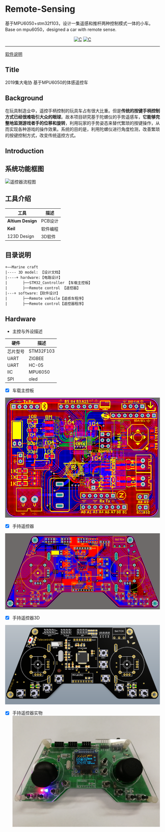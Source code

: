 # Remote-Sensing
基于MPU6050+stm32f103，设计一集遥感和推杆两种控制模式一体的小车。Base on mpu6050，designed a car with remote sense.

<p align="center">
  <a href="https://img.shields.io/badge/language-C-brigreen.svg?style=flat-square"><img src="https://img.shields.io/badge/language-C-brigreen.svg?style=flat-square" alt="C"></a>
  <a href="https://img.shields.io/endpoint?label=remoted&logo=mpu6050"><img src="https://img.shields.io/endpoint?label=remoted&logo=mpu6050" alt="C"></a>
</p>

****
[软件说明](https://github.com/Hyf338/Remote-Sensing/tree/master/hardware)


## Title
2019集大电协 基于MPU6050的体感遥控车

## Background
在玩具制造业中，遥控手柄控制的玩具车占有很大比重。但是**传统的按键手柄控制方式已经很难吸引大众的眼球**。故本项目研究基于陀螺仪的手势遥感车，**它能够完整地监测游戏者手的位移和旋转**，利用玩家的手势姿态来替代繁琐的按键操作，从而实现各种游戏的操作效果。系统的目的是，利用陀螺仪进行角度检测，改善繁琐的按键控制方式，改变传统遥控方式。

## Introduction

## 系统功能框图
![遥控器流程图]("\Docs\Flow_chart\遥感车系统功能框图.jpg")
## 工具介绍

工具     | 描述
-------- | -----
**Altium Design**|PCB设计
**Keil**|软件编程
123D Design|3D软件

## 目录说明
````
+——Marine craft
|---- 3D model: 【设计文档】
|----+ hardware:【电路设计】  
|       ├──STM32_Controller 【车载主控板】
|       ├──Remote control 【遥控器】
|---+ software:【软件设计】
|       ├──Remote vehicle【遥感车程序】
|       ├──Remote control【遥控器程序】
````


## Hardware
- 主控与外设描述

硬件     | 描述
-------- | -----
芯片型号  |STM32F103
UART  | ZIGBEE
UART  | HC-05
IIC   | MPU6050
SPI  | oled

- [x]  车载主控板

![主控板](/Docs/Pictures/STM32-controller.png "主控板")

- [x] 手持遥控器

![手持遥控器](/Docs/Pictures/Remoted-Broad.png "手持遥控器")

- [x] 手持遥控器3D

![手持遥控器](/Docs/Pictures/Remoted-3D.png "手持遥控器")

- [x] 手持遥控器实物
![遥控器](/Docs/Pictures/Remote.jpg "遥控器")





